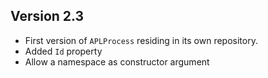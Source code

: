 ## Version 2.3
* First version of `APLProcess` residing in its own repository.
* Added `Id` property
* Allow a namespace as constructor argument